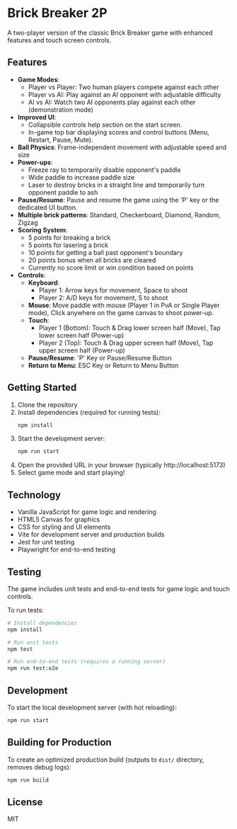 # Brick Breaker 2P

A two-player version of the classic Brick Breaker game with enhanced features and touch screen controls.

## Features

- **Game Modes**:
  - Player vs Player: Two human players compete against each other
  - Player vs AI: Play against an AI opponent with adjustable difficulty
  - AI vs AI: Watch two AI opponents play against each other (demonstration mode)
- **Improved UI**:
  - Collapsible controls help section on the start screen.
  - In-game top bar displaying scores and control buttons (Menu, Restart, Pause, Mute).
- **Ball Physics**: Frame-independent movement with adjustable speed and size
- **Power-ups**:
  - Freeze ray to temporarily disable opponent's paddle
  - Wide paddle to increase paddle size
  - Laser to destroy bricks in a straight line and temporarily turn opponent paddle to ash
- **Pause/Resume**: Pause and resume the game using the 'P' key or the dedicated UI button.
- **Multiple brick patterns**: Standard, Checkerboard, Diamond, Random, Zigzag
- **Scoring System**: 
  - 5 points for breaking a brick
  - 5 points for lasering a brick
  - 10 points for getting a ball past opponent's boundary
  - 20 points bonus when all bricks are cleared
  - Currently no score limit or win condition based on points
- **Controls**:
  - **Keyboard**: 
    - Player 1: Arrow keys for movement, Space to shoot
    - Player 2: A/D keys for movement, S to shoot
  - **Mouse**: Move paddle with mouse (Player 1 in PvA or Single Player mode), Click anywhere on the game canvas to shoot power-up.
  - **Touch**: 
    - Player 1 (Bottom): Touch & Drag lower screen half (Move), Tap lower screen half (Power-up)
    - Player 2 (Top): Touch & Drag upper screen half (Move), Tap upper screen half (Power-up)
  - **Pause/Resume**: 'P' Key or Pause/Resume Button
  - **Return to Menu**: ESC Key or Return to Menu Button

## Getting Started

1. Clone the repository
2. Install dependencies (required for running tests):
   ```bash
   npm install
   ```
3. Start the development server:
   ```bash
   npm run start
   ```
4. Open the provided URL in your browser (typically http://localhost:5173)
5. Select game mode and start playing!

## Technology

- Vanilla JavaScript for game logic and rendering
- HTML5 Canvas for graphics
- CSS for styling and UI elements
- Vite for development server and production builds
- Jest for unit testing
- Playwright for end-to-end testing

## Testing

The game includes unit tests and end-to-end tests for game logic and touch controls.

To run tests:

```bash
# Install dependencies
npm install

# Run unit tests
npm test

# Run end-to-end tests (requires a running server)
npm run test:e2e
```

## Development

To start the local development server (with hot reloading):

```bash
npm run start
```

## Building for Production

To create an optimized production build (outputs to `dist/` directory, removes debug logs):

```bash
npm run build
```

## License

MIT

